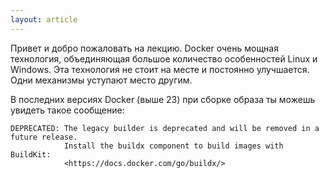 ```yaml
---
layout: article
---
```

Привет и добро пожаловать на лекцию. Docker очень мощная технология, объединяющая большое количество особенностей Linux и Windows. Эта технология не стоит на месте и постоянно улучшается. Одни механизмы уступают место другим.

В последних версиях Docker (выше 23) при сборке образа ты можешь увидеть такое сообщение:
```
DEPRECATED: The legacy builder is deprecated and will be removed in a future release.
            Install the buildx component to build images with BuildKit:
            <https://docs.docker.com/go/buildx/>
```
